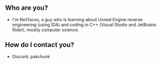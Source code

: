 ## Who are you?
- I'm NotTacos, a guy who is learning about Unreal Engine reverse engineering (using IDA) and coding in C++ (Visual Studio and JetBrains Rider), mostly computer science.
## How do I contact you?
- Discord: pakchunk
